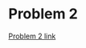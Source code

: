 # Problem 2
[Problem 2 link](https://projecteuler.net/problem=2) 

```{literalinclude} ../../solution/problem2.py
```
